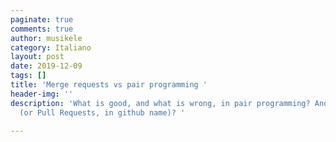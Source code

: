 ```yaml
---
paginate: true
comments: true
author: musikele
category: Italiano
layout: post
date: 2019-12-09
tags: []
title: 'Merge requests vs pair programming '
header-img: ''
description: 'What is good, and what is wrong, in pair programming? And in Merge Requests
  (or Pull Requests, in github name)? '

---
```

